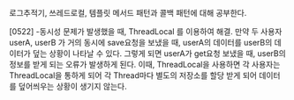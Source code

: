 로그추적기, 쓰레드로컬, 템플릿 메서드 패턴과 콜백 패턴에 대해 공부한다.

[0522]
-동시성 문제가 발생했을 때, ThreadLocal<T> 를 이용하여 해결.
만약 두 사용자 userA, userB 가 거의 동시에 save요청을 보냈을 때, userA의 데이터를 userB의 데이터가 덮는 상황이 나타날 수 있다. 그렇게 되면 userA가 get요청 보냈을 때, userB의 정보를 받게 되는 오류가 발생하게 된다.
이때, ThreadLocal을 사용하면 각 사용자는 ThreadLocal을 통하게 되어 각 Thread마다 별도의 저장소를 할당 받게 되어 데이터를 덮어씌우는 상황이 생기지 않는다. 